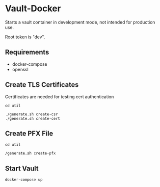 # Vault-Docker

Starts a vault container in development mode, not intended for production use.

Root token is "dev".

## Requirements

- docker-compose
- openssl

## Create TLS Certificates

Certificates are needed for testing cert authentication

```
cd util

./generate.sh create-csr
./generate.sh create-cert
```

## Create PFX File

```
cd util

/generate.sh create-pfx
```

## Start Vault

```
docker-compose up
```
